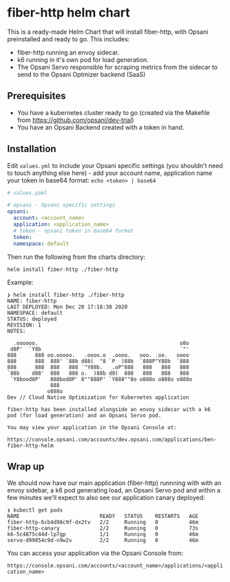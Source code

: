 # fiber-http helm chart
This is a ready-made Helm Chart that will install fiber-http, with Opsani preinstalled and ready to go.  This includes:

* fiber-http running an envoy sidecar.
* k6 running in it's own pod for load generation.
* The Opsani Servo responsible for scraping metrics from the sidecar to send to the Opsani Optmizer backend (SaaS)

## Prerequisites

* You have a kubernetes cluster ready to go (created via the Makefile from https://github.com/opsani/dev-trial)
* You have an Opsani Backend created with a token in hand.

## Installation

Edit `values.yml` to include your Opsani specific settings (you shouldn't need to touch anything else here) - add your account name, application name your token in base64 format: `echo <token> | base64` 

```yaml
# values.yaml

# opsani - Opsani specific settings
opsani:
  account: <account_name>
  application: <application_name>
  # token - opsani token in base64 format
  token:
  namespace: default
```

Then run the following from the charts directory:

`helm install fiber-http ./fiber-http`

Example:
```
❯ helm install fiber-http ./fiber-http
NAME: fiber-http
LAST DEPLOYED: Mon Dec 28 17:18:38 2020
NAMESPACE: default
STATUS: deployed
REVISION: 1
NOTES:

  .oooooo.                                              o8o
 d8P'  `Y8b                                             `"'
888      888 oo.ooooo.   .oooo.o  .oooo.   ooo. .oo.   oooo
888      888  888' `88b d88(  "8 `P  )88b  `888P"Y88b  `888
888      888  888   888 `"Y88b.   .oP"888   888   888   888
`88b    d88'  888   888 o.  )88b d8(  888   888   888   888
 `Y8bood8P'   888bod8P' 8""888P' `Y888""8o o888o o888o o888o
              888
             o888o
Dev // Cloud Native Optimization for Kubernetes application

fiber-http has been installed alongside an envoy sidecar with a k6
pod (for load generation) and an Opsani Servo pod.

You may view your application in the Opsani Console at:

https://console.opsani.com/accounts/dev.opsani.com/applications/ben-fiber-http-helm
```

## Wrap up

We should now have our main application (fiber-http) runnning with with an envoy sidebar, a k6 pod generating load, an Opsani Servo pod and within a few minutes we'll expect to also see our application canary deployed:

```
❯ kubectl get pods
NAME                          READY   STATUS    RESTARTS   AGE
fiber-http-6cb4d98c9f-dx2tv   2/2     Running   0          46m
fiber-http-canary             2/2     Running   0          73s
k6-5c4875c44d-lp7gp           1/1     Running   0          46m
servo-d99854c9d-n9w2v         2/2     Running   0          46m
```

You can access your application via the Opsani Console from:

 `https://console.opsani.com/accounts/<account_name>/applications/<application_name>`
